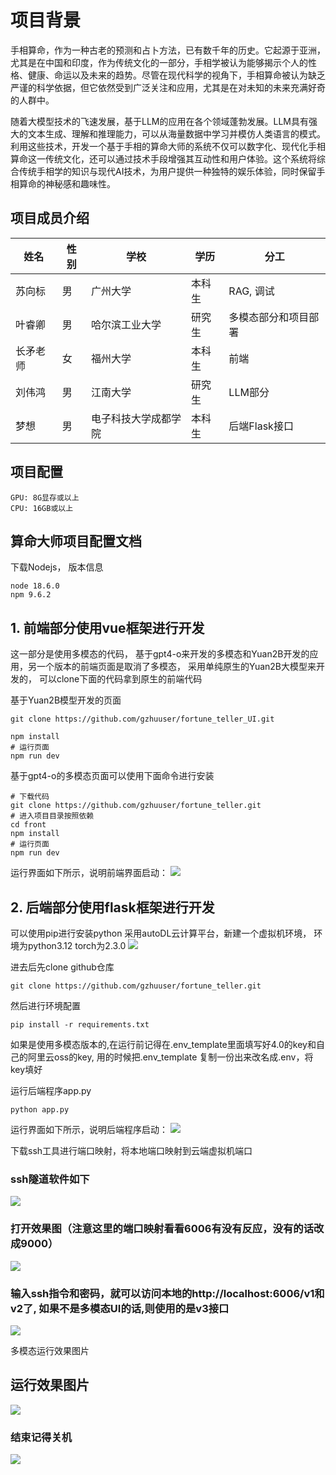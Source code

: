 # 项目背景

手相算命，作为一种古老的预测和占卜方法，已有数千年的历史。它起源于亚洲，尤其是在中国和印度，作为传统文化的一部分，手相学被认为能够揭示个人的性格、健康、命运以及未来的趋势。尽管在现代科学的视角下，手相算命被认为缺乏严谨的科学依据，但它依然受到广泛关注和应用，尤其是在对未知的未来充满好奇的人群中。



随着大模型技术的飞速发展，基于LLM的应用在各个领域蓬勃发展。LLM具有强大的文本生成、理解和推理能力，可以从海量数据中学习并模仿人类语言的模式。利用这些技术，开发一个基于手相的算命大师的系统不仅可以数字化、现代化手相算命这一传统文化，还可以通过技术手段增强其互动性和用户体验。这个系统将综合传统手相学的知识与现代AI技术，为用户提供一种独特的娱乐体验，同时保留手相算命的神秘感和趣味性。


## 项目成员介绍

| 姓名   | 性别 | 学校                 | 学历   | 分工                 |
| ------ | ---- | -------------------- | ------ | -------------------- |
| 苏向标 | 男   | 广州大学             | 本科生 | RAG, 调试      |
| 叶睿卿 | 男   | 哈尔滨工业大学       | 研究生 | 多模态部分和项目部署 |
| 长矛老师 | 女   | 福州大学             | 本科生 | 前端                 |
| 刘伟鸿 | 男   | 江南大学             | 研究生 | LLM部分              |
| 梦想   | 男   | 电子科技大学成都学院 | 本科生 | 后端Flask接口   |

## 项目配置
```
GPU: 8G显存或以上
CPU: 16GB或以上
```

## 算命大师项目配置文档



下载Nodejs， 版本信息

```shell
node 18.6.0 
npm 9.6.2 
```



## 1. 前端部分使用vue框架进行开发

这一部分是使用多模态的代码， 基于gpt4-o来开发的多模态和Yuan2B开发的应用，另一个版本的前端页面是取消了多模态， 采用单纯原生的Yuan2B大模型来开发的， 可以clone下面的代码拿到原生的前端代码


基于Yuan2B模型开发的页面
```shell
git clone https://github.com/gzhuuser/fortune_teller_UI.git

npm install
# 运行页面
npm run dev
```

基于gpt4-o的多模态页面可以使用下面命令进行安装

```shell
# 下载代码
git clone https://github.com/gzhuuser/fortune_teller.git
# 进入项目目录按照依赖
cd front
npm install
# 运行页面
npm run dev
```

运行界面如下所示，说明前端界面启动：
![](./img/4.png)

## 2. 后端部分使用flask框架进行开发

可以使用pip进行安装python
采用autoDL云计算平台，新建一个虚拟机环境， 环境为python3.12 torch为2.3.0
![](./img/5.png)

进去后先clone github仓库

```shell
git clone https://github.com/gzhuuser/fortune_teller.git
```

然后进行环境配置

```shell
pip install -r requirements.txt
```

如果是使用多模态版本的,在运行前记得在.env_template里面填写好4.0的key和自己的阿里云oss的key, 用的时候把.env_template 复制一份出来改名成.env，将key填好

运行后端程序app.py

```shell    
python app.py
```

运行界面如下所示，说明后端程序启动：
![](./img/6.png)

下载ssh工具进行端口映射，将本地端口映射到云端虚拟机端口

### ssh隧道软件如下

![](./img/7.png)

### 打开效果图（注意这里的端口映射看看6006有没有反应，没有的话改成9000）

![](./img/8.png)

### 输入ssh指令和密码，就可以访问本地的http://localhost:6006/v1和v2了, 如果不是多模态UI的话,则使用的是v3接口

![](./img/9.png)

多模态运行效果图片

## 运行效果图片

![](./img/11.png)

### 结束记得关机

![](./img/10.png)


